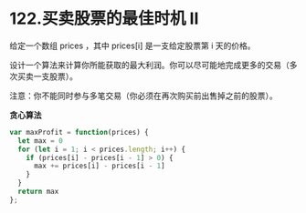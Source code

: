 # 122.买卖股票的最佳时机 II
给定一个数组 prices ，其中 prices[i] 是一支给定股票第 i 天的价格。

设计一个算法来计算你所能获取的最大利润。你可以尽可能地完成更多的交易（多次买卖一支股票）。

注意：你不能同时参与多笔交易（你必须在再次购买前出售掉之前的股票）。

**贪心算法**
```js
var maxProfit = function(prices) {
  let max = 0
  for (let i = 1; i < prices.length; i++) {
    if (prices[i] - prices[i - 1] > 0) {
      max += prices[i] - prices[i - 1]
    }
  }
  return max
};
```